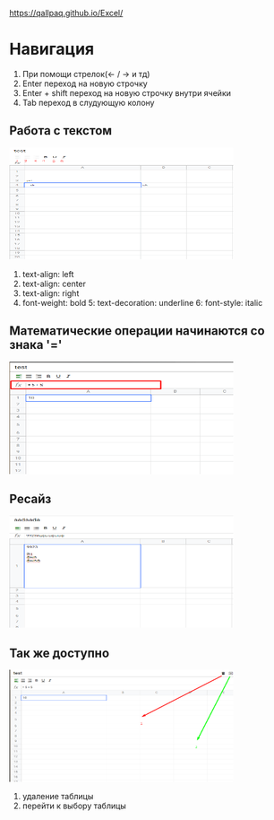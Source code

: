 https://qallpaq.github.io/Excel/


<h1>Навигация</h1>

1. При помощи стрелок(<- / -> и тд)
2. Enter переход на новую строчку
3. Enter + shift переход на новую строчку внутри ячейки
4. Tab переход в слудующую колону


<h2>Работа с текстом</h2>

<img src="readme_img/text.png" width="400" height="200"></img>

1. text-align: left
2. text-align: center
3. text-align: right
4. font-weight: bold
5: text-decoration: underline
6: font-style: italic

<h2>Математические операции начинаются со знака '=' </h2>

<img src="readme_img/math.png" width="400" height="200"></img>


<h2>Ресайз</h2>

<img src="readme_img/resize.png" width="400" height="200"></img>


<h2>Так же доступно</h2>

<img src="readme_img/del-save.png" width="400" height="200"></img>

1. удаление таблицы
2. перейти к выбору таблицы
